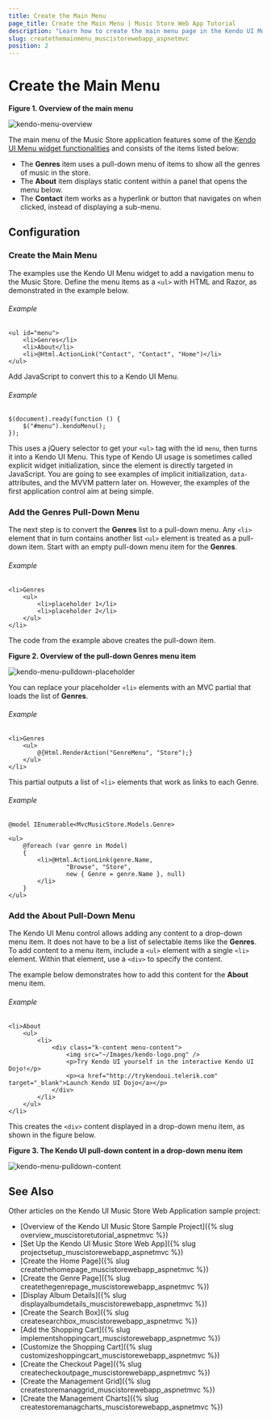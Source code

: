 ```yaml
---
title: Create the Main Menu
page_title: Create the Main Menu | Music Store Web App Tutorial
description: "Learn how to create the main menu page in the Kendo UI Music Store Web Application sample project by using Telerik UI for ASP.NET MVC."
slug: createthemainmenu_muscistorewebapp_aspnetmvc
position: 2
---
```


# Create the Main Menu

**Figure 1. Overview of the main menu**

![kendo-menu-overview](/aspnet-mvc/tutorial-kendo-music-store/music-store-web/images/kendo-menu-overview.png)

The main menu of the Music Store application features some of the [Kendo UI Menu widget functionalities](http://demos.telerik.com/kendo-ui/web/menu/index.html) and consists of the items listed below:

* The **Genres** item uses a pull-down menu of items to show all the genres of music in the store.
* The **About** item displays static content within a panel that opens the menu below.
* The **Contact** item works as a hyperlink or button that navigates on when clicked, instead of displaying a sub-menu.

## Configuration

### Create the Main Menu

The examples use the Kendo UI Menu widget to add a navigation menu to the Music Store. Define the menu items as a `<ul>` with HTML and Razor, as demonstrated in the example below.

###### Example

    <ul id="menu">
        <li>Genres</li>
        <li>About</li>
        <li>@Html.ActionLink("Contact", "Contact", "Home")</li>
    </ul>

Add JavaScript to convert this to a Kendo UI Menu.

###### Example

    $(document).ready(function () {
        $("#menu").kendoMenu();
    });

This uses a jQuery selector to get your `<ul>` tag with the id `menu`, then turns it into a Kendo UI Menu. This type of Kendo UI usage is sometimes called explicit widget initialization, since the element is directly targeted in JavaScript. You are going to see examples of implicit initialization, `data-` attributes, and the MVVM pattern later on. However, the examples of the first application control aim at being simple.

### Add the Genres Pull-Down Menu

The next step is to convert the **Genres** list to a pull-down menu. Any `<li>` element that in turn contains another list `<ul>` element is treated as a pull-down item. Start with an empty pull-down menu item for the **Genres**.

###### Example

    <li>Genres
        <ul>
            <li>placeholder 1</li>
            <li>placeholder 2</li>
        </ul>
    </li>

The code from the example above creates the pull-down item.

**Figure 2. Overview of the pull-down Genres menu item**

![kendo-menu-pulldown-placeholder](/aspnet-mvc/tutorial-kendo-music-store/music-store-web/images/kendo-menu-pulldown-placeholder.png)

You can replace your placeholder `<li>` elements with an MVC partial that loads the list of **Genres**.

###### Example

    <li>Genres
        <ul>
            @{Html.RenderAction("GenreMenu", "Store");}
        </ul>
    </li>

This partial outputs a list of `<li>` elements that work as links to each Genre.

###### Example

    @model IEnumerable<MvcMusicStore.Models.Genre>

    <ul>
        @foreach (var genre in Model)
        {
            <li>@Html.ActionLink(genre.Name,
                    "Browse", "Store",
                    new { Genre = genre.Name }, null)
            </li>
        }
    </ul>

### Add the About Pull-Down Menu

The Kendo UI Menu control allows adding any content to a drop-down menu item. It does not have to be a list of selectable items like the **Genres**. To add content to a menu item, include a `<ul>` element with a single `<li>` element. Within that element, use a `<div>` to specify the content.

The example below demonstrates how to add this content for the **About** menu item.

###### Example

    <li>About
        <ul>
            <li>
                <div class="k-content menu-content">
                    <img src="~/Images/kendo-logo.png" />
                    <p>Try Kendo UI yourself in the interactive Kendo UI Dojo!</p>
                    <p><a href="http://trykendoui.telerik.com" target="_blank">Launch Kendo UI Dojo</a></p>
                </div>
            </li>
        </ul>
    </li>

<!--_-->
This creates the `<div>` content displayed in a drop-down menu item, as shown in the figure below.

**Figure 3. The Kendo UI pull-down content in a drop-down menu item**

![kendo-menu-pulldown-content](/aspnet-mvc/tutorial-kendo-music-store/music-store-web/images/kendo-menu-pulldown-content.png)

## See Also

Other articles on the Kendo UI Music Store Web Application sample project:

* [Overview of the Kendo UI Music Store Sample Project]({% slug overview_muscistoretutorial_aspnetmvc %})
* [Set Up the Kendo UI Music Store Web App]({% slug projectsetup_muscistorewebapp_aspnetmvc %})
* [Create the Home Page]({% slug createthehomepage_muscistorewebapp_aspnetmvc %})
* [Create the Genre Page]({% slug createthegenrepage_muscistorewebapp_aspnetmvc %})
* [Display Album Details]({% slug displayalbumdetails_muscistorewebapp_aspnetmvc %})
* [Create the Search Box]({% slug createsearchbox_muscistorewebapp_aspnetmvc %})
* [Add the Shopping Cart]({% slug implementshoppingcart_muscistorewebapp_aspnetmvc %})
* [Customize the Shopping Cart]({% slug customizeshoppingcart_muscistorewebapp_aspnetmvc %})
* [Create the Checkout Page]({% slug createcheckoutpage_muscistorewebapp_aspnetmvc %})
* [Create the Management Grid]({% slug createstoremanaggrid_muscistorewebapp_aspnetmvc %})
* [Create the Management Charts]({% slug createstoremanagcharts_muscistorewebapp_aspnetmvc %})

